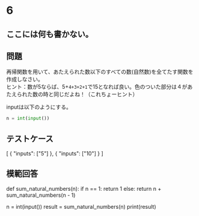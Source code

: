 # 6
ここには何も書かない。
---
## 問題

再帰関数を用いて、あたえられた数以下のすべての数(自然数)を全てたす関数を作成しなさい。<br>
ヒント：数が5ならば、5+```4+3+2+1```で15となれば良い。色のついた部分は４があたえられた数の時と同じだよね！（これちょーヒント）

inputは以下のようにする。
```python
n = int(input())
```

## テストケース

[
	{
		"inputs": ["5"]
	},
	{
		"inputs": ["10"]
	}
]

## 模範回答
def sum_natural_numbers(n):
    if n == 1:
        return 1
    else:
        return n + sum_natural_numbers(n - 1)

n = int(input())
result = sum_natural_numbers(n)
print(result)